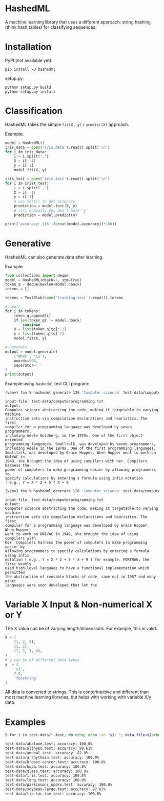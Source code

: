 # HashedML
A machine learning library that uses a different approach: string hashing
(think hash tables) for classifying sequences.

# Installation

PyPI (not available yet):
```
pip install -U hashedml
```

setup.py:
```
python setup.py build
python setup.py install
```

# Classification
HashedML takes the simple `fit(X, y)` / `predict(X)` approach.

Example:

```python
model = HashedML()
iris_data = open('iris.data').read().split('\n')
for i in iris_data:
    i = i.split(',')
    X = i[:-1]
    y = i[-1]
    model.fit(X, y)

iris_test = open('iris.test').read().split('\n')
for i in irist_test:
    i = i.split(',')
    X = i[:-1]
    y = i[-1]
    # use test() to get accuracy
    prediction = model.test(X, y)
    # -or: normally you don't have 'y'
    prediction = model.predict(X)

print('accuracy: {}%'.format(model.accuracy()*100))

```

# Generative
HashedML can also generate data after learning.

Example:

```python
from collections import deque
model = HashedML(nback=4, stm=True)
token_q = deque(maxlen=model.nback)
tokens = []

tokens = TextBlob(open('training.text').read()).tokens

# Learn
for i in tokens:
    token_q.append(i)
    if len(token_q) != model.nback:
        continue
    X = list(token_q)tq[:-1]
    y = list(token_q)tq[-1]
    model.fit(X, y)

# Generate
output = model.generate(
    ('What', 'is'),
    nwords=500,
    seperator=' '
)
print(output)
```

Example using `hashedml` test CLI program:
```bash
(venv) foo % hashedml generate 120 'Computer science' test-data/computerprogramming.txt
```
```
input-file: test-data/computerprogramming.txt
output:
Computer science abstracting the code, making it targetable to varying machine
instruction sets via compilation declarations and heuristics. The first
compiler for a programming language was developed by seven programmers,
including Adele Goldberg, in the 1970s. One of the first object-oriented
programming languages, Smalltalk, was developed by seven programmers,
including Adele in the 1970s. One of the first programming languages,
Smalltalk, was developed by Grace Hopper. When Hopper went to work on UNIVAC in
1949, she brought the idea of using compilers with her. Compilers harness the
power of computers to make programming easier by allowing programmers to
specify calculations by entering a formula using infix notation
( e.g., Y = X * 2 + 5 * X + 9
```
```bash
(venv) foo % hashedml generate 120 'Computer science' test-data/computerprogramming.txt
```
```
input-file: test-data/computerprogramming.txt
output:
Computer science abstracting the code, making it targetable to varying machine
instruction sets via compilation declarations and heuristics. The first
compiler for a programming language was developed by Grace Hopper. When Hopper
went to work on UNIVAC in 1949, she brought the idea of using compilers with
her. Compilers harness the power of computers to make programming easier by
allowing programmers to specify calculations by entering a formula using infix
notation ( e.g., Y = X * 2 + 5 * X + 9 ) for example. FORTRAN, the first widely
used high-level language to have a functional implementation which permitted
the abstraction of reusable blocks of code, came out in 1957 and many other
languages were soon developed that let the
```

# Variable X Input & Non-numerical X or Y
The X value can be of varying length/dimensions. For example, this is valid:
```python
X = (
    (1, 2, 3),
    (1, 2),
    (1, 2, 3, 4),
)
# y can be of different data types
y  = (
    'y1',
    2.0,
    'foostring'
)
```

All data is converted to strings. This is conterintuitive and different than
most machine learning libraries, but helps with working with variable X/y data.

# Examples

```bash
% for i in test-data/*.test; do echo; echo -en "$i: "; data_file=$(echo $i|sed 's/.test/.data/g'); hashedml classify $data_file $i ; done

test-data/abalone.test: accuracy: 100.0%
test-data/allhypo.test: accuracy: 89.61%
test-data/anneal.test: accuracy: 82.0%
test-data/arrhythmia.test: accuracy: 100.0%
test-data/breast-cancer.test: accuracy: 100.0%
test-data/bupa.test: accuracy: 100.0%
test-data/glass.test: accuracy: 100.0%
test-data/iris.test: accuracy: 100.0%
test-data/long.test: accuracy: 100.0%
test-data/parkinsons_updrs.test: accuracy: 100.0%
test-data/soybean-large.test: accuracy: 97.87%
test-data/tic-tac-toe.test: accuracy: 100.0%
```
